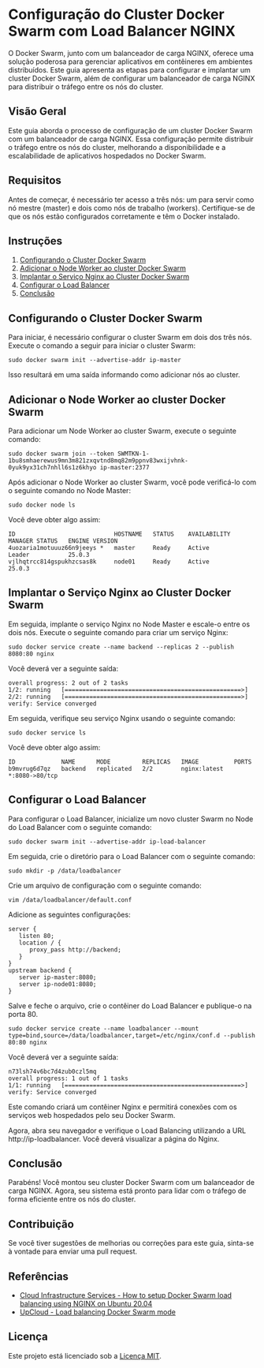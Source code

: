 # Configuração do Cluster Docker Swarm com Load Balancer NGINX

O Docker Swarm, junto com um balanceador de carga NGINX, oferece uma solução poderosa para gerenciar aplicativos em contêineres em ambientes distribuídos. Este guia apresenta as etapas para configurar e implantar um cluster Docker Swarm, além de configurar um balanceador de carga NGINX para distribuir o tráfego entre os nós do cluster.

## Visão Geral

Este guia aborda o processo de configuração de um cluster Docker Swarm com um balanceador de carga NGINX. Essa configuração permite distribuir o tráfego entre os nós do cluster, melhorando a disponibilidade e a escalabilidade de aplicativos hospedados no Docker Swarm.

## Requisitos

Antes de começar, é necessário ter acesso a três nós: um para servir como nó mestre (master) e dois como nós de trabalho (workers). Certifique-se de que os nós estão configurados corretamente e têm o Docker instalado.

## Instruções

1. [Configurando o Cluster Docker Swarm](#configurando-o-cluster-docker-swarm)
2. [Adicionar o Node Worker ao cluster Docker Swarm](#adicionar-o-node-worker-ao-cluster-docker-swarm)
3. [Implantar o Serviço Nginx ao Cluster Docker Swarm](#implantar-o-serviço-nginx-ao-cluster-docker-swarm)
4. [Configurar o Load Balancer](#configurar-o-load-balancer)
5. [Conclusão](#conclusão)

## Configurando o Cluster Docker Swarm

Para iniciar, é necessário configurar o cluster Swarm em dois dos três nós. Execute o comando a seguir para iniciar o cluster Swarm:

```
sudo docker swarm init --advertise-addr ip-master
```

Isso resultará em uma saída informando como adicionar nós ao cluster.

## Adicionar o Node Worker ao cluster Docker Swarm

Para adicionar um Node Worker ao cluster Swarm, execute o seguinte comando:

```
sudo docker swarm join --token SWMTKN-1-1bu8smhaerewus9mn3m821zxqvtnd8mq82m9ppnv83wxijvhnk-0yuk9yx31ch7nhll6s1z6khyo ip-master:2377
```

Após adicionar o Node Worker ao cluster Swarm, você pode verificá-lo com o seguinte comando no Node Master:

```
sudo docker node ls
```

Você deve obter algo assim:

```
ID                            HOSTNAME   STATUS    AVAILABILITY   MANAGER STATUS   ENGINE VERSION
4uozaria1motuuuz66n9jeeys *   master     Ready     Active         Leader           25.0.3
vjlhqtrcc814gspukhzcsas8k     node01     Ready     Active                          25.0.3
```

## Implantar o Serviço Nginx ao Cluster Docker Swarm

Em seguida, implante o serviço Nginx no Node Master e escale-o entre os dois nós. Execute o seguinte comando para criar um serviço Nginx:

```
sudo docker service create --name backend --replicas 2 --publish 8080:80 nginx
```

Você deverá ver a seguinte saída:

```b9mvrug6d7qz3q3r1tl585adz
overall progress: 2 out of 2 tasks 
1/2: running   [==================================================>] 
2/2: running   [==================================================>] 
verify: Service converged
```

Em seguida, verifique seu serviço Nginx usando o seguinte comando:

```
sudo docker service ls
```

Você deve obter algo assim:

```
ID             NAME      MODE         REPLICAS   IMAGE          PORTS
b9mvrug6d7qz   backend   replicated   2/2        nginx:latest   *:8080->80/tcp
```

## Configurar o Load Balancer

Para configurar o Load Balancer, inicialize um novo cluster Swarm no Node do Load Balancer com o seguinte comando:

```
sudo docker swarm init --advertise-addr ip-load-balancer
```
Em seguida, crie o diretório para o Load Balancer com o seguinte comando:

```
sudo mkdir -p /data/loadbalancer
```

Crie um arquivo de configuração com o seguinte comando:

```
vim /data/loadbalancer/default.conf
```

Adicione as seguintes configurações:

```
server {
   listen 80;
   location / {
      proxy_pass http://backend;
   }
}
upstream backend {
   server ip-master:8080;
   server ip-node01:8080;
}
```

Salve e feche o arquivo, crie o contêiner do Load Balancer e publique-o na porta 80.

```
sudo docker service create --name loadbalancer --mount type=bind,source=/data/loadbalancer,target=/etc/nginx/conf.d --publish 80:80 nginx
```

Você deverá ver a seguinte saída:

```
n73lsh74v6bc7d4zub0czl5mq
overall progress: 1 out of 1 tasks 
1/1: running   [==================================================>] 
verify: Service converged 
```

Este comando criará um contêiner Nginx e permitirá conexões com os serviços web hospedados pelo seu Docker Swarm.

Agora, abra seu navegador e verifique o Load Balancing utilizando a URL http://ip-loadbalancer. Você deverá visualizar a página do Nginx.

## Conclusão

Parabéns! Você montou seu cluster Docker Swarm com um balanceador de carga NGINX. Agora, seu sistema está pronto para lidar com o tráfego de forma eficiente entre os nós do cluster.

## Contribuição

Se você tiver sugestões de melhorias ou correções para este guia, sinta-se à vontade para enviar uma pull request.

## Referências

- [Cloud Infrastructure Services - How to setup Docker Swarm load balancing using NGINX on Ubuntu 20.04](https://cloudinfrastructureservices.co.uk/how-to-setup-docker-swarm-load-balancing-using-nginx-on-ubuntu-20-04/)
- [UpCloud - Load balancing Docker Swarm mode](https://upcloud.com/resources/tutorials/load-balancing-docker-swarm-mode)

## Licença

Este projeto está licenciado sob a [Licença MIT](LICENSE).
